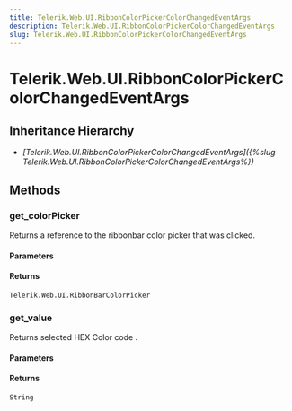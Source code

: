 ```yaml
---
title: Telerik.Web.UI.RibbonColorPickerColorChangedEventArgs
description: Telerik.Web.UI.RibbonColorPickerColorChangedEventArgs
slug: Telerik.Web.UI.RibbonColorPickerColorChangedEventArgs
---
```


# Telerik.Web.UI.RibbonColorPickerColorChangedEventArgs

## Inheritance Hierarchy

* *[Telerik.Web.UI.RibbonColorPickerColorChangedEventArgs]({%slug Telerik.Web.UI.RibbonColorPickerColorChangedEventArgs%})*


## Methods

### get_colorPicker

Returns a reference to the ribbonbar color picker that was clicked.

#### Parameters

#### Returns

`Telerik.Web.UI.RibbonBarColorPicker`

### get_value

Returns selected HEX Color code .

#### Parameters

#### Returns

`String`

 

